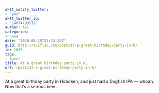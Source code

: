 ```yaml
---
aktt_notify_twitter:
- "yes"
aktt_twitter_id:
- "14074793531"
author: Avi
categories:
- none
date: "2010-05-15T23:23:26Z"
guid: http://aviflax.com/post/at-a-great-birthday-party-in-h/
id: 1025
tags:
- tweet
title: At a great birthday party in H…
url: /post/at-a-great-birthday-party-in-h/
---
```

At a great birthday party in Hoboken, and just had a Dogfish IPA — whoah. Now that&#8217;s a serious beer.